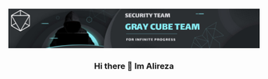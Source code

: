
![Alt text](src/main.png)



<h3 dir="rtl" align="center">
<strong>Hi there 👋 Im Alireza</strong>
</h3>

